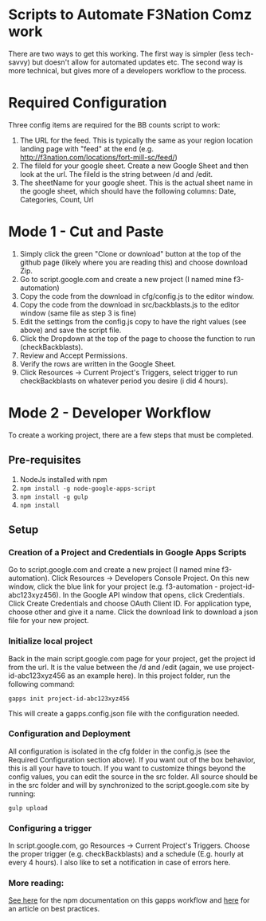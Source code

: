 # Scripts to Automate F3Nation Comz work

There are two ways to get this working.  The first way is simpler (less tech-savvy) but doesn't allow for automated updates etc.  The second way is more technical, but gives more of a developers workflow to the process.

# Required Configuration
Three config items are required for the BB counts script to work:

1. The URL for the feed.  This is typically the same as your region location landing page with "feed" at the end (e.g. http://f3nation.com/locations/fort-mill-sc/feed/)
2. The fileId for your google sheet.  Create a new Google Sheet and then look at the url.  The fileId is the string between /d and /edit.
3. The sheetName for your google sheet.  This is the actual sheet name in the google sheet, which should have the following columns: Date, Categories, Count, Url

# Mode 1 - Cut and Paste
1. Simply click the green "Clone or download" button at the top of the github page (likely where you are reading this) and choose download Zip.
2. Go to script.google.com and create a new project (I named mine f3-automation)
3. Copy the code from the download in cfg/config.js to the editor window.
4. Copy the code from the download in src/backblasts.js to the editor window (same file as step 3 is fine)
5. Edit the settings from the config.js copy to have the right values (see above) and save the script file.
6. Click the Dropdown at the top of the page to choose the function to run (checkBackblasts).
7. Review and Accept Permissions.
8. Verify the rows are written in the Google Sheet.
9. Click Resources -> Current Project's Triggers, select trigger to run checkBackblasts on whatever period you desire (i did 4 hours).


# Mode 2 - Developer Workflow
To create a working project, there are a few steps that must be completed.

## Pre-requisites
1. NodeJs installed with npm
2. `npm install -g node-google-apps-script`
3. `npm install -g gulp`
4. `npm install`

## Setup

### Creation of a Project and Credentials in Google Apps Scripts
Go to script.google.com and create a new project (I named mine f3-automation).  Click Resources -> Developers Console Project.  On this new window, click the blue link for your project (e.g. f3-automation - project-id-abc123xyz456).  In the Google API window that opens, click Credentials.  Click Create Credentials and choose OAuth Client ID.  For application type, choose other and give it a name.  Click the download link to download a json file for your new project.  

### Initialize local project
Back in the main script.google.com page for your project, get the project id from the url. It is the value between the /d and /edit (again, we use project-id-abc123xyz456 as an example here).  In this project folder, run the following command:

`gapps init project-id-abc123xyz456`

This will create a gapps.config.json file with the configuration needed.  

### Configuration and Deployment
All configuration is isolated in the cfg folder in the config.js (see the Required Configuration section above).  If you want out of the box behavior, this is all your have to touch.  If you want to customize things beyond the config values, you can edit the source in the src folder.  All source should be in the src folder and will by synchronized to the script.google.com site by running:

`gulp upload`

### Configuring a trigger
In script.google.com, go Resources -> Current Project's Triggers.  Choose the proper trigger (e.g. checkBackblasts) and a schedule (E.g. hourly at every 4 hours).  I also like to set a notification in case of errors here.

### More reading:
[See here](https://www.npmjs.com/package/node-google-apps-script) for the npm documentation on this gapps workflow and [here](https://developers.googleblog.com/2015/12/advanced-development-process-with-apps.html?m=1) for an article on best practices.
